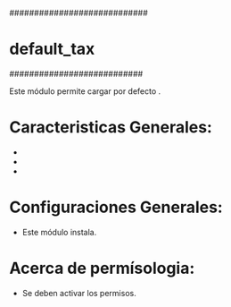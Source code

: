 ############################
# default_tax #
###########################

Este módulo permite cargar por defecto .

Caracteristicas Generales:
=========================

- 
- 
- 


Configuraciones Generales:
=========================
- Este módulo instala.

Acerca de permísologia:
======================
- Se deben activar los permisos.
